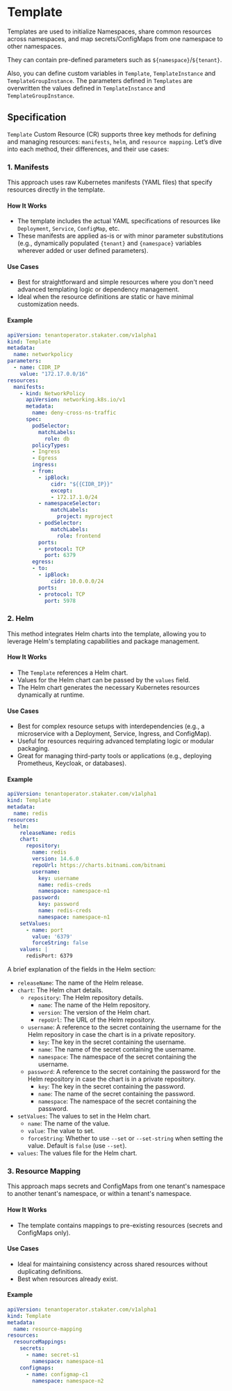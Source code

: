 # Template

Templates are used to initialize Namespaces, share common resources across namespaces, and map secrets/ConfigMaps from one namespace to other namespaces.

They can contain pre-defined parameters such as `${namespace}`/`${tenant}`.

Also, you can define custom variables in `Template`, `TemplateInstance` and `TemplateGroupInstance`. The parameters defined in `Templates` are overwritten the values defined in `TemplateInstance` and `TemplateGroupInstance`.

## Specification

`Template` Custom Resource (CR) supports three key methods for defining and managing resources: `manifests`, `helm`, and `resource mapping`. Let’s dive into each method, their differences, and their use cases:

### 1. Manifests

This approach uses raw Kubernetes manifests (YAML files) that specify resources directly in the template.

#### How It Works

* The template includes the actual YAML specifications of resources like `Deployment`, `Service`, `ConfigMap`, etc.
* These manifests are applied as-is or with minor parameter substitutions (e.g., dynamically populated `{tenant}` and `{namespace}` variables wherever added or user defined parameters).

#### Use Cases

* Best for straightforward and simple resources where you don't need advanced templating logic or dependency management.
* Ideal when the resource definitions are static or have minimal customization needs.

#### Example

```yaml
apiVersion: tenantoperator.stakater.com/v1alpha1
kind: Template
metadata:
  name: networkpolicy
parameters:
  - name: CIDR_IP
    value: "172.17.0.0/16"
resources:
  manifests:
    - kind: NetworkPolicy
      apiVersion: networking.k8s.io/v1
      metadata:
        name: deny-cross-ns-traffic
      spec:
        podSelector:
          matchLabels:
            role: db
        policyTypes:
        - Ingress
        - Egress
        ingress:
        - from:
          - ipBlock:
              cidr: "${{CIDR_IP}}"
              except:
              - 172.17.1.0/24
          - namespaceSelector:
              matchLabels:
                project: myproject
          - podSelector:
              matchLabels:
                role: frontend
          ports:
          - protocol: TCP
            port: 6379
        egress:
        - to:
          - ipBlock:
              cidr: 10.0.0.0/24
          ports:
          - protocol: TCP
            port: 5978
```

### 2. Helm

This method integrates Helm charts into the template, allowing you to leverage Helm's templating capabilities and package management.

#### How It Works

* The `Template` references a Helm chart.
* Values for the Helm chart can be passed by the `values` field.
* The Helm chart generates the necessary Kubernetes resources dynamically at runtime.

#### Use Cases

* Best for complex resource setups with interdependencies (e.g., a microservice with a Deployment, Service, Ingress, and ConfigMap).
* Useful for resources requiring advanced templating logic or modular packaging.
* Great for managing third-party tools or applications (e.g., deploying Prometheus, Keycloak, or databases).

#### Example

```yaml
apiVersion: tenantoperator.stakater.com/v1alpha1
kind: Template
metadata:
  name: redis
resources:
  helm:
    releaseName: redis
    chart:
      repository:
        name: redis
        version: 14.6.0
        repoUrl: https://charts.bitnami.com/bitnami
        username:
          key: username
          name: redis-creds
          namespace: namespace-n1
        password:
          key: password
          name: redis-creds
          namespace: namespace-n1
    setValues:
      - name: port
        value: '6379'
        forceString: false
    values: |
      redisPort: 6379
```

A brief explanation of the fields in the Helm section:

* `releaseName`: The name of the Helm release.
* `chart`: The Helm chart details.
    * `repository`: The Helm repository details.
        * `name`: The name of the Helm repository.
        * `version`: The version of the Helm chart.
        * `repoUrl`: The URL of the Helm repository.
    * `username`: A reference to the secret containing the username for the Helm repository in case the chart is in a private repository.
        * `key`: The key in the secret containing the username.
        * `name`: The name of the secret containing the username.
        * `namespace`: The namespace of the secret containing the username.
    * `password`: A reference to the secret containing the password for the Helm repository in case the chart is in a private repository.
        * `key`: The key in the secret containing the password.
        * `name`: The name of the secret containing the password.
        * `namespace`: The namespace of the secret containing the password.
* `setValues`: The values to set in the Helm chart.
    * `name`: The name of the value.
    * `value`: The value to set.
    * `forceString`: Whether to use `--set` or `--set-string` when setting the value. Default is `false` (use `--set`).
* `values`: The values file for the Helm chart.

### 3. Resource Mapping

This approach maps secrets and ConfigMaps from one tenant's namespace to another tenant's namespace, or within a tenant's namespace.

#### How It Works

* The template contains mappings to pre-existing resources (secrets and ConfigMaps only).

#### Use Cases

* Ideal for maintaining consistency across shared resources without duplicating definitions.
* Best when resources already exist.

#### Example

```yaml
apiVersion: tenantoperator.stakater.com/v1alpha1
kind: Template
metadata:
  name: resource-mapping
resources:
  resourceMappings:
    secrets:
      - name: secret-s1
        namespace: namespace-n1
    configmaps:
      - name: configmap-c1
        namespace: namespace-n2
```
